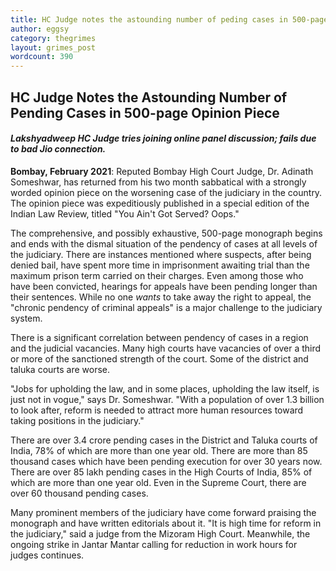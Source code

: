 ```yaml
---
title: HC Judge notes the astounding number of peding cases in 500-page opinion piece
author: eggsy
category: thegrimes
layout: grimes_post
wordcount: 390
---
```


## HC Judge Notes the Astounding Number of Pending Cases in 500-page Opinion Piece

#### *Lakshyadweep HC Judge tries joining online panel discussion; fails due to bad Jio connection.*

**Bombay, February 2021**: Reputed Bombay High Court Judge, Dr. Adinath Someshwar, has returned from his two month sabbatical with a strongly worded opinion piece on the worsening case of the judiciary in the country. The opinion piece was expeditiously published in a special edition of the Indian Law Review, titled "You Ain't Got Served? Oops."

The comprehensive, and possibly exhaustive, 500-page monograph begins and ends with the dismal situation of the pendency of cases at all levels of the judiciary. There are instances mentioned where suspects, after being denied bail, have spent more time in imprisonment awaiting trial than the maximum prison term carried on their charges. Even among those who have been convicted, hearings for appeals have been pending longer than their sentences. While no one *wants* to take away the right to appeal, the "chronic pendency of criminal appeals" is a major challenge to the judiciary system.

There is a significant correlation between pendency of cases in a region and the judicial vacancies. Many high courts have vacancies of over a third or more of the sanctioned strength of the court. Some of the district and taluka courts are worse.

"Jobs for upholding the law, and in some places, upholding the law itself, is just not in vogue," says Dr. Someshwar. "With a population of over 1.3 billion to look after, reform is needed to attract more human resources toward taking positions in the judiciary."

There are over 3.4 crore pending cases in the District and Taluka courts of India, 78% of which are more than one year old. There are more than 85 thousand cases which have been pending execution for over 30 years now. There are over 85 lakh pending cases in the High Courts of India, 85% of which are more than one year old. Even in the Supreme Court, there are over 60 thousand pending cases.

Many prominent members of the judiciary have come forward praising the monograph and have written editorials about it. "It is high time for reform in the judiciary," said a judge from the Mizoram High Court. Meanwhile, the ongoing strike in Jantar Mantar calling for reduction in work hours for judges continues.